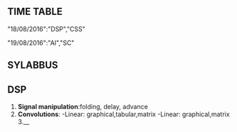 

## TIME TABLE

"18/08/2016":"DSP","CSS"

"19/08/2016":"AI","SC"

## SYLABBUS
## DSP
1. __Signal manipulation__:folding, delay, advance
2. __Convolutions__:
-Linear: graphical,tabular,matrix
-Linear: graphical,matrix
3.__
